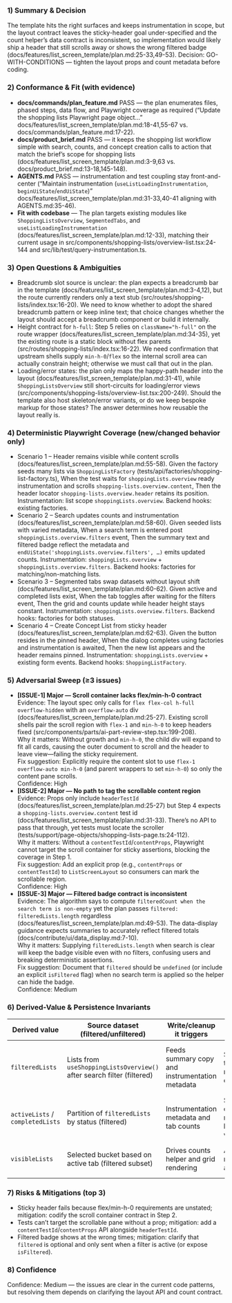 ### 1) Summary & Decision
The template hits the right surfaces and keeps instrumentation in scope, but the layout contract leaves the sticky-header goal under-specified and the count helper’s data contract is inconsistent, so implementation would likely ship a header that still scrolls away or shows the wrong filtered badge (docs/features/list_screen_template/plan.md:25-33,49-53). Decision: GO-WITH-CONDITIONS — tighten the layout props and count metadata before coding.

### 2) Conformance & Fit (with evidence)
- **docs/commands/plan_feature.md** PASS — the plan enumerates files, phased steps, data flow, and Playwright coverage as required (“Update the shopping lists Playwright page object…” docs/features/list_screen_template/plan.md:18-41,55-67 vs. docs/commands/plan_feature.md:17-22).
- **docs/product_brief.md** PASS — it keeps the shopping list workflow simple with search, counts, and concept creation calls to action that match the brief’s scope for shopping lists (docs/features/list_screen_template/plan.md:3-9,63 vs. docs/product_brief.md:13-18,145-148).
- **AGENTS.md** PASS — instrumentation and test coupling stay front-and-center (“Maintain instrumentation (`useListLoadingInstrumentation`, `beginUiState`/`endUiState`)” docs/features/list_screen_template/plan.md:31-33,40-41 aligning with AGENTS.md:35-46).
- **Fit with codebase** — The plan targets existing modules like `ShoppingListsOverview`, `SegmentedTabs`, and `useListLoadingInstrumentation` (docs/features/list_screen_template/plan.md:12-33), matching their current usage in src/components/shopping-lists/overview-list.tsx:24-144 and src/lib/test/query-instrumentation.ts.

### 3) Open Questions & Ambiguities
- Breadcrumb slot source is unclear: the plan expects a breadcrumb bar in the template (docs/features/list_screen_template/plan.md:3-4,12), but the route currently renders only a text stub (src/routes/shopping-lists/index.tsx:16-20). We need to know whether to adopt the shared breadcrumb pattern or keep inline text; that choice changes whether the layout should accept a breadcrumb component or build it internally.
- Height contract for `h-full`: Step 5 relies on `className="h-full"` on the route wrapper (docs/features/list_screen_template/plan.md:34-35), yet the existing route is a static block without flex parents (src/routes/shopping-lists/index.tsx:16-22). We need confirmation that upstream shells supply `min-h-0`/`flex` so the internal scroll area can actually constrain height; otherwise we must call that out in the plan.
- Loading/error states: the plan only maps the happy-path header into the layout (docs/features/list_screen_template/plan.md:31-41), while `ShoppingListsOverview` still short-circuits for loading/error views (src/components/shopping-lists/overview-list.tsx:200-249). Should the template also host skeleton/error variants, or do we keep bespoke markup for those states? The answer determines how reusable the layout really is.

### 4) Deterministic Playwright Coverage (new/changed behavior only)
- Scenario 1 – Header remains visible while content scrolls (docs/features/list_screen_template/plan.md:55-58). Given the factory seeds many lists via `ShoppingListFactory` (tests/api/factories/shopping-list-factory.ts), When the test waits for `shoppingLists.overview` ready instrumentation and scrolls `shopping-lists.overview.content`, Then the header locator `shopping-lists.overview.header` retains its position. Instrumentation: list scope `shoppingLists.overview`. Backend hooks: existing factories.
- Scenario 2 – Search updates counts and instrumentation (docs/features/list_screen_template/plan.md:58-60). Given seeded lists with varied metadata, When a search term is entered post `shoppingLists.overview.filters` event, Then the summary text and filtered badge reflect the metadata and `endUiState('shoppingLists.overview.filters', …)` emits updated counts. Instrumentation: `shoppingLists.overview` + `shoppingLists.overview.filters`. Backend hooks: factories for matching/non-matching lists.
- Scenario 3 – Segmented tabs swap datasets without layout shift (docs/features/list_screen_template/plan.md:60-62). Given active and completed lists exist, When the tab toggles after waiting for the filters event, Then the grid and counts update while header height stays constant. Instrumentation: `shoppingLists.overview.filters`. Backend hooks: factories for both statuses.
- Scenario 4 – Create Concept List from sticky header (docs/features/list_screen_template/plan.md:62-63). Given the button resides in the pinned header, When the dialog completes using factories and instrumentation is awaited, Then the new list appears and the header remains pinned. Instrumentation: `shoppingLists.overview` + existing form events. Backend hooks: `ShoppingListFactory`.

### 5) **Adversarial Sweep (≥3 issues)**
- **[ISSUE-1] Major — Scroll container lacks flex/min-h-0 contract**  
  Evidence: The layout spec only calls for `flex flex-col h-full overflow-hidden` with an `overflow-auto` div (docs/features/list_screen_template/plan.md:25-27). Existing scroll shells pair the scroll region with `flex-1` and `min-h-0` to keep headers fixed (src/components/parts/ai-part-review-step.tsx:199-208).  
  Why it matters: Without growth and `min-h-0`, the child div will expand to fit all cards, causing the outer document to scroll and the header to leave view—failing the sticky requirement.  
  Fix suggestion: Explicitly require the content slot to use `flex-1 overflow-auto min-h-0` (and parent wrappers to set `min-h-0`) so only the content pane scrolls.  
  Confidence: High
- **[ISSUE-2] Major — No path to tag the scrollable content region**  
  Evidence: Props only include `headerTestId` (docs/features/list_screen_template/plan.md:25-27) but Step 4 expects a `shopping-lists.overview.content` test id (docs/features/list_screen_template/plan.md:31-33). There’s no API to pass that through, yet tests must locate the scroller (tests/support/page-objects/shopping-lists-page.ts:24-112).  
  Why it matters: Without a `contentTestId`/`contentProps`, Playwright cannot target the scroll container for sticky assertions, blocking the coverage in Step 1.  
  Fix suggestion: Add an explicit prop (e.g., `contentProps` or `contentTestId`) to `ListScreenLayout` so consumers can mark the scrollable region.  
  Confidence: High
- **[ISSUE-3] Major — Filtered badge contract is inconsistent**  
  Evidence: The algorithm says to compute `filteredCount when the search term is non-empty` yet the plan passes `filtered: filteredLists.length` regardless (docs/features/list_screen_template/plan.md:49-53). The data-display guidance expects summaries to accurately reflect filtered totals (docs/contribute/ui/data_display.md:7-10).  
  Why it matters: Supplying `filteredLists.length` when search is clear will keep the badge visible even with no filters, confusing users and breaking deterministic assertions.  
  Fix suggestion: Document that `filtered` should be `undefined` (or include an explicit `isFiltered` flag) when no search term is applied so the helper can hide the badge.  
  Confidence: Medium

### 6) Derived-Value & Persistence Invariants
| Derived value | Source dataset (filtered/unfiltered) | Write/cleanup it triggers | Guard conditions | Invariant that must hold | Evidence |
| ------------- | ------------------------------------ | ------------------------- | ---------------- | ------------------------ | -------- |
| `filteredLists` | Lists from `useShoppingListsOverview()` after search filter (filtered) | Feeds summary copy and instrumentation metadata | Search term trimming must be consistent | Length equals total search matches across statuses | docs/features/list_screen_template/plan.md:44-53 |
| `activeLists` / `completedLists` | Partition of `filteredLists` by status (filtered) | Instrumentation metadata and tab counts | Status comparisons must mirror backend values | Combined lengths cover `filteredLists` with no overlap | docs/features/list_screen_template/plan.md:45-48 |
| `visibleLists` | Selected bucket based on active tab (filtered subset) | Drives counts helper and grid rendering | Active tab must match available ids | Visible lists align with tab selection and search term | docs/features/list_screen_template/plan.md:47-53 |

### 7) Risks & Mitigations (top 3)
- Sticky header fails because flex/min-h-0 requirements are unstated; mitigation: codify the scroll container contract in Step 2.
- Tests can’t target the scrollable pane without a prop; mitigation: add a `contentTestId`/`contentProps` API alongside `headerTestId`.
- Filtered badge shows at the wrong times; mitigation: clarify that `filtered` is optional and only sent when a filter is active (or expose `isFiltered`).

### 8) Confidence
Confidence: Medium — the issues are clear in the current code patterns, but resolving them depends on clarifying the layout API and count contract.
